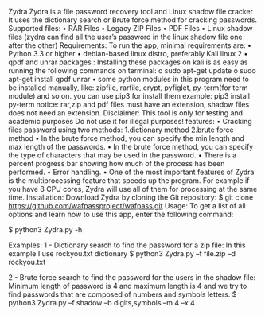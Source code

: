 Zydra
Zydra is a file password recovery tool and Linux shadow file cracker 
It uses the dictionary search or Brute force method for cracking passwords.
Supported files:
•	RAR Files
•	Legacy ZIP Files
•	PDF Files
•	Linux shadow files (zydra can find all the user’s password in the linux shadow file one after the other)
Requirements:
To run the app, minimal requirements are:
•	Python 3.3 or higher
•	debian-based linux distro, preferably Kali linux 2
•	qpdf and unrar packages : Installing these packages on kali is as easy as running the following commands on terminal:
o	sudo apt-get update
o	sudo apt-get install qpdf unrar
•	some python modules in this program need to be installed manually, like:
zipfile, rarfile, crypt, pyfiglet, py-term(for term module) and so on.
you can use pip3 for install them
example: pip3 install py-term 
notice: rar,zip and pdf files must have an extension, shadow files does not need an extension.
Disclaimer:
This tool is only for testing and academic purposes Do not use it for illegal purposes!
features:
•	Cracking files password using two methods:  1.dictionary method 2.brute force method
•	In the brute force method, you can specify the min length and max length of the passwords.
•	 In the brute force method, you can specify the type of characters that may be used in the password.
•	There is a percent progress bar showing how much of the process has been performed.
•	Error handling.
•	One of the most important features of Zydra is the multiprocessing feature that speeds up the program. For example if you have 8 CPU cores, Zydra will use all of them for processing at the same time.
Installation:
Download Zydra by cloning the Git repository:
  $ git clone https://github.com/wafpassproject/wafpass.git
Usage:
To get a list of all options and learn how to use this app, enter the following command:

  $ python3 Zydra.py -h

 
Examples:
1 - Dictionary search to find the password for a zip file:
In this example I use rockyou.txt dictionary
$ python3 Zydra.py –f file.zip –d rockyou.txt
 
2 - Brute force search to find the password for the users in the shadow file:
Minimum length of password is 4 and maximum length is 4 and we try to find passwords that are composed of numbers and symbols letters.
$ python3 Zydra.py –f shadow –b digits,symbols –m 4 –x 4
 		
